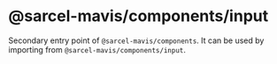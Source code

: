# @sarcel-mavis/components/input

Secondary entry point of `@sarcel-mavis/components`. It can be used by importing from `@sarcel-mavis/components/input`.
